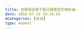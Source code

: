 ```yaml
---
title: 这是我这辈子看过最便宜的电影😂
date: 2016-07-13 19:19:54
mCategories: [说说]
type: moment
---
```


<div id="pics-20160713191954"></div>

<script>
var data = [
    {"link": "2016-07-13_000000.jpeg", "type": "shuoshuo"}
];
picsRender(data, "pics-20160713191954");
</script>
